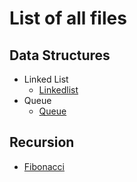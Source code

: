 # List of all files

## Data Structures
  * Linked List
    * [Linkedlist](https://github.com/TheAlgorithms/Swift/blob/master/data_structures/Linked%20List/LinkedList.swift)
  * Queue
    * [Queue](https://github.com/TheAlgorithms/Swift/blob/master/data_structures/queue/queue.swift)

## Recursion
  * [Fibonacci](https://github.com/TheAlgorithms/Swift/blob/master/recursion/fibonacci.swift)
